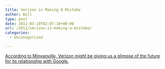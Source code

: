 ```yaml
---
title: Verizon is Making A Mistake
author: Will
type: post
date: 2011-03-19T02:07:10+00:00
url: /2011/verizon-is-making-a-mistake/
categories:
  - Uncategorized

---
```

[According to Minyanville, Verizon might be giving us a glimpse of the future for its relationship with Google.][1]

&nbsp;

 [1]: http://www.minyanville.com/businessmarkets/articles/android-microsoft-bing-verizon-google-search/9/9/2010/id/30006?camp=syndication&medium=portals&from=yahoo